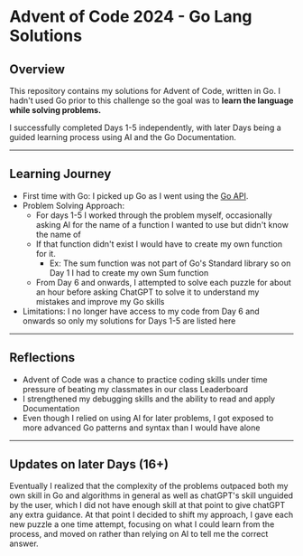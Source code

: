 # Advent of Code 2024 - Go Lang Solutions
## Overview
This repository contains my solutions for Advent of Code, written in Go.
I hadn't used Go prior to this challenge so the goal was to **learn the language while solving problems.**

I successfully completed Days 1-5 independently, with later Days being a guided learning process using AI and the Go Documentation.
***
## Learning Journey
- First time with Go: I picked up Go as I went using the [Go API](https://pkg.go.dev/std).
- Problem Solving Approach:
  - For days 1-5 I worked through the problem myself, occasionally asking AI for the name of a function I wanted to use but didn't know the name of
  - If that function didn't exist I would have to create my own function for it.
    - Ex: The sum function was not part of Go's Standard library so on Day 1 I had to create my own Sum function
  - From Day 6 and onwards, I attempted to solve each puzzle for about an hour before asking ChatGPT to solve it to understand my mistakes and improve my Go skills
- Limitations: I no longer have access to my code from Day 6 and onwards so only my solutions for Days 1-5 are listed here
***
## Reflections
- Advent of Code was a chance to practice coding skills under time pressure of beating my classmates in our class Leaderboard
- I strengthened my debugging skills and the ability to read and apply Documentation
- Even though I relied on using AI for later problems, I got exposed to more advanced Go patterns and syntax than I would have alone
***
## Updates on later Days (16+)
Eventually I realized that the complexity of the problems outpaced both my own skill in Go and algorithms in general as well as chatGPT's skill unguided by the user, which I did not have enough skill at that point to give chatGPT any extra guidance. At that point I decided to shift my approach, I gave each new puzzle a one time attempt, focusing on what I could learn from the process, and moved on rather than relying on AI to tell me the correct answer.
